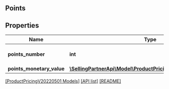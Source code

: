 ## Points

## Properties

Name | Type | Description | Notes
------------ | ------------- | ------------- | -------------
**points_number** | **int** | The number of points. | [optional]
**points_monetary_value** | [**\SellingPartnerApi\Model\ProductPricingV20220501\MoneyType**](MoneyType.md) |  | [optional]

[[ProductPricingV20220501 Models]](../) [[API list]](../../Api) [[README]](../../../README.md)
